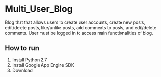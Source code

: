 # Multi_User_Blog

Blog that that allows users to create user accounts, create new posts, edit/delete posts, like/unlike posts, add comments to posts, and edit/delete comments. User must be logged in to access main functionalities of blog.

## How to run
1. Install Python 2.7
2. Install Google App Engine SDK
3. Download
